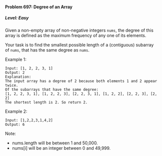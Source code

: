 #### Problem 697: Degree of an Array

##### Level: Easy

Given a non-empty array of non-negative integers ```nums```, the degree of this array is defined as the maximum frequency of any one of its elements.

Your task is to find the smallest possible length of a (contiguous) subarray of ```nums```, that has the same degree as ```nums```.

Example 1:
```
Input: [1, 2, 2, 3, 1]
Output: 2
Explanation:
The input array has a degree of 2 because both elements 1 and 2 appear twice.
Of the subarrays that have the same degree:
[1, 2, 2, 3, 1], [1, 2, 2, 3], [2, 2, 3, 1], [1, 2, 2], [2, 2, 3], [2, 2]
The shortest length is 2. So return 2.
```
Example 2:
```
Input: [1,2,2,3,1,4,2]
Output: 6
```
Note:
- nums.length will be between 1 and 50,000.
- nums[i] will be an integer between 0 and 49,999.
